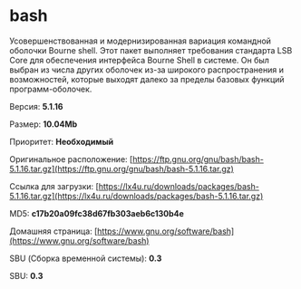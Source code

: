 # bash

Усовершенствованная и модернизированная вариация командной оболочки Bourne shell. Этот пакет выполняет требования стандарта LSB Core для обеспечения интерфейса Bourne Shell в системе. Он был выбран из числа других оболочек из-за широкого распространения и возможностей, которые выходят далеко за пределы базовых функций программ-оболочек.

Версия: **5.1.16**

Размер: **10.04Mb**

Приоритет: **Необходимый**

Оригинальное расположение: [https://ftp.gnu.org/gnu/bash/bash-5.1.16.tar.gz](https://ftp.gnu.org/gnu/bash/bash-5.1.16.tar.gz)

Ссылка для загрузки: [https://lx4u.ru/downloads/packages/bash-5.1.16.tar.gz](https://lx4u.ru/downloads/packages/bash-5.1.16.tar.gz)

MD5: **c17b20a09fc38d67fb303aeb6c130b4e**

Домашняя страница: [https://www.gnu.org/software/bash](https://www.gnu.org/software/bash)

SBU (Сборка временной системы): **0.3**

SBU: **0.3**